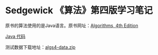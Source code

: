 # Sedgewick 《算法》第四版学习笔记

原书的算法使用的是Java语言。原书网址：[Algorithms, 4th Edition](http://algs4.cs.princeton.edu/home/)

[Java 代码](http://algs4.cs.princeton.edu/code/)

测试数据下载地址：[algs4-data.zip](http://algs4.cs.princeton.edu/code/algs4-data.zip)
